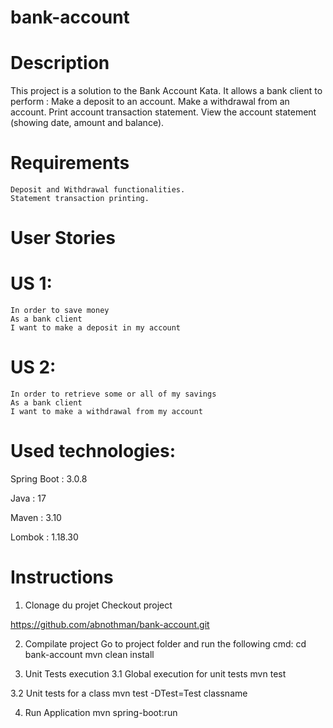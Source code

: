 # bank-account

# Description
This project is a solution to the Bank Account Kata. It allows a bank client to perform :
	Make a deposit to an account.
	Make a withdrawal from an account.
	Print account transaction statement.
	View the account statement (showing date, amount and balance).


# Requirements
	Deposit and Withdrawal functionalities.
	Statement transaction printing.

# User Stories

# US 1:
	In order to save money
	As a bank client
	I want to make a deposit in my account

# US 2:
	In order to retrieve some or all of my savings 
	As a bank client 
	I want to make a withdrawal from my account

# Used technologies:
Spring Boot : 3.0.8

Java : 17

Maven : 3.10

Lombok : 1.18.30

# Instructions
1. Clonage du projet
Checkout project

https://github.com/abnothman/bank-account.git

2. Compilate project
Go to project folder and run the following cmd:
cd bank-account
mvn clean install


3. Unit Tests execution
3.1 Global execution for unit tests
mvn test

3.2 Unit tests for a class
mvn test -DTest=Test classname

4. Run Application
mvn spring-boot:run






